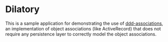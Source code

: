# Dilatory

This is a sample application for demonstrating the use of [ddd-associations](https://github.com/nerab/ddd-associations), an implementation of object associations (like ActiveRecord) that does not require any persistence layer to correctly model the object associations.
